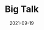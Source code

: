 ---
title: Big Talk
projectLink: https://bigtalk.sznm.dev
description: Big Talk questions / deck.
date: "2021-09-19"
stacks:
  - nextjs
  - chakra-ui
---